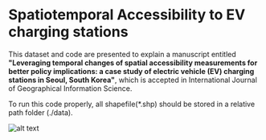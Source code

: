 # Spatiotemporal Accessibility to EV charging stations

This dataset and code are presented to explain a manuscript entitled **"Leveraging temporal changes of spatial accessibility measurements for better policy implications: a case study of electric vehicle (EV) charging stations in Seoul, South Korea"**, which is accepted in International Journal of Geographical Information Science. 

To run this code properly, all shapefile(*.shp) should be stored in a relative path folder (./data).

![alt text](https://github.com/JinwooParkGeographer/Spatiotemporal-Accessibility-to-EV-charging-stations/blob/main/figure1.jpg)
